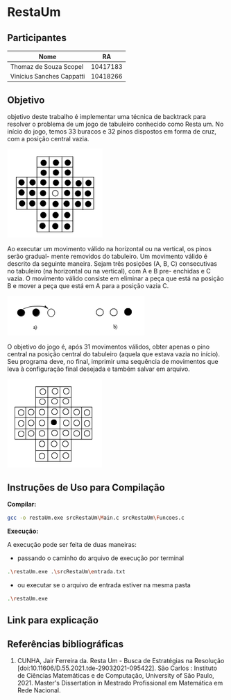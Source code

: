 # RestaUm

## Participantes
|Nome|RA|
|---|---|
|Thomaz de Souza Scopel| 10417183|
|Vinícius Sanches Cappatti| 10418266|

## Objetivo
objetivo deste trabalho é implementar uma técnica de backtrack para resolver o problema de um jogo de tabuleiro conhecido como Resta um. No início do jogo, temos 33 buracos e 32 pinos dispostos em forma de cruz, com a posição central vazia.

![Tabuleiro de Resta Um](imagensREADME/image.png)

Ao executar um movimento válido na horizontal ou na vertical, os pinos serão gradual- mente removidos do tabuleiro. Um movimento válido é descrito da seguinte maneira. Sejam três posições (A, B, C) consecutivas no tabuleiro (na horizontal ou na vertical), com A e B pre- enchidas e C vazia. O movimento válido consiste em eliminar a peça que está na posição B e mover a peça que está em A para a posição vazia C.

![Exemplo de movimento válido](imagensREADME/image-1.png)

O objetivo do jogo é, após 31 movimentos válidos, obter apenas o pino central na posição central do tabuleiro (aquela que estava vazia no início). Seu programa deve, no final, imprimir uma sequência de movimentos que leva à configuração final desejada e também salvar em arquivo.

![Posiçao final esperada](imagensREADME/image-2.png)

## Instruções de Uso para Compilação

**Compilar:** 
```bash
gcc -o restaUm.exe srcRestaUm\Main.c srcRestaUm\Funcoes.c 
```

**Execução:**

A execução pode ser feita de duas maneiras:
- passando o caminho do arquivo de execução por terminal
```bash
.\restaUm.exe .\srcRestaUm\entrada.txt
```
 - ou executar se o arquivo de entrada estiver na mesma pasta
 ```bash
.\restaUm.exe
```

## Link para explicação

## Referências bibliográficas
1. CUNHA, Jair Ferreira da. Resta Um - Busca de Estratégias na Resolução [doi:10.11606/D.55.2021.tde-29032021-095422]. São Carlos : Instituto de Ciências Matemáticas e de Computação, University of São Paulo, 2021. Master's Dissertation in Mestrado Profissional em Matemática em Rede Nacional.